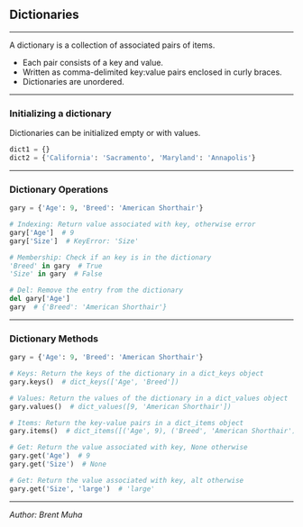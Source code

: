 ## Dictionaries

---

A dictionary is a collection of associated pairs of items.

- Each pair consists of a key and value.
- Written as comma-delimited key:value pairs enclosed in curly braces.
- Dictionaries are unordered.

---

### Initializing a dictionary

Dictionaries can be initialized empty or with values.

```python
dict1 = {}
dict2 = {'California': 'Sacramento', 'Maryland': 'Annapolis'}
```

---

### Dictionary Operations

```python
gary = {'Age': 9, 'Breed': 'American Shorthair'}

# Indexing: Return value associated with key, otherwise error
gary['Age']  # 9
gary['Size']  # KeyError: 'Size'

# Membership: Check if an key is in the dictionary
'Breed' in gary  # True
'Size' in gary  # False

# Del: Remove the entry from the dictionary
del gary['Age']
gary  # {'Breed': 'American Shorthair'}
```

---

### Dictionary Methods

```python
gary = {'Age': 9, 'Breed': 'American Shorthair'}

# Keys: Return the keys of the dictionary in a dict_keys object
gary.keys()  # dict_keys(['Age', 'Breed'])

# Values: Return the values of the dictionary in a dict_values object
gary.values()  # dict_values([9, 'American Shorthair'])

# Items: Return the key-value pairs in a dict_items object
gary.items()  # dict_items([('Age', 9), ('Breed', 'American Shorthair')])

# Get: Return the value associated with key, None otherwise
gary.get('Age')  # 9
gary.get('Size')  # None

# Get: Return the value associated with key, alt otherwise
gary.get('Size', 'large')  # 'large'

```

---

_Author: Brent Muha_
